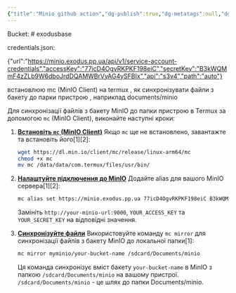 ```yaml
---
{"title":"Minio github action","dg-publish":true,"dg-metatags":null,"dg-home":null,"permalink":"/dokumentacziya-do-proektu-exodus-pp-ua/minio-github-action/","dgPassFrontmatter":true,"noteIcon":""}
---
```




Bucket: # exodusbase

credentials.json:

{"url":"https://minio.exodus.pp.ua/api/v1/service-account-credentials","accessKey":"77icD4OgvRKPKF198eiC","secretKey":"B3kWQMmF4zZLb9W6dboJrdDQAMWBrVyAG4ySFBIx","api":"s3v4","path":"auto"}

встановлюю  mc (MinIO Client) на termux , як синхронізувати файли з бакету до парки пристрою , наприклад documents/minio

Для синхронізації файлів з бакету MinIO до папки пристрою в Termux за допомогою `mc` (MinIO Client), виконайте наступні кроки:

1.  **[Встановіть `mc` (MinIO Client)](pplx://action/followup)**
    Якщо `mc` ще не встановлено, завантажте та встановіть його[1][2]:

    ```bash
    wget https://dl.min.io/client/mc/release/linux-arm64/mc
    chmod +x mc
    mv mc /data/data/com.termux/files/usr/bin/
    ```

2.  **[Налаштуйте підключення до MinIO](pplx://action/followup)**
    Додайте alias для вашого MinIO сервера[1][2]:

    ```bash
    mc alias set https://minio.exodus.pp.ua 77icD4OgvRKPKF198eiC B3kWQMmF4zZLb9W6dboJrdDQAMWBrVyAG4ySFBIx
    ```

    Замініть `http://your-minio-url:9000`, `YOUR_ACCESS_KEY` та `YOUR_SECRET_KEY` на відповідні значення.

3.  **[Синхронізуйте файли](pplx://action/followup)**
    Використовуйте команду `mc mirror` для синхронізації файлів з бакету MinIO до локальної папки[1]:

    ```bash
    mc mirror myminio/your-bucket-name /sdcard/Documents/minio
    ```

    Ця команда синхронізує вміст бакету `your-bucket-name` в MinIO з папкою `/sdcard/Documents/minio` на вашому пристрої.  `/sdcard/Documents/minio` - це шлях до папки Documents/minio.
